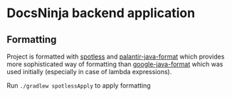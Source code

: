 # DocsNinja backend application

## Formatting

Project is formatted with
[spotless](https://github.com/diffplug/spotless/tree/main/plugin-gradle#java)
and 
[palantir-java-format](https://github.com/palantir/palantir-java-format)
which provides more sophisticated way of formatting than 
[google-java-format](https://github.com/google/google-java-format/blob/master/README.md#intellij-jre-config)
which was used initially (especially in case of lambda expressions).

Run `./gradlew spotlessApply` to apply formatting